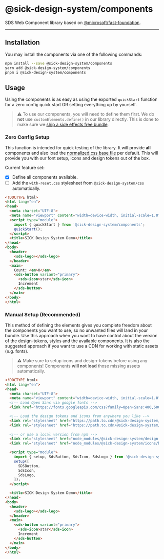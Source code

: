 # @sick-design-system/components

SDS Web Component library based on [@microsoft/fast-foundation](https://github.com/microsoft/fast).

---

## Installation

You may install the components via one of the following commands:

```bash
npm install --save @sick-design-system/components
yarn add @sick-design-system/components
pnpm i @sick-design-system/components
```

## Usage

Using the components is as easy as using the exported `quickStart` function for a zero config quick start OR setting everything up by yourself.

> ⚠️ To use our components, you will need to define them first.
> We do **not** use `customElements.define()` in our library directly.
> This is done to make sure we [ship a side effects free bundle](https://webpack.js.org/guides/tree-shaking/).

### Zero Config Setup

This function is intended for quick testing of the library. It will provide **all** components and also load the [normalized css base file](../css/README.md) per default. This will provide you with our font setup, icons and design tokens out of the box.

Current feature set:

- [x] Define all components available.
- [ ] Add the `with-reset.css` stylesheet from `@sick-design-system/css` automatically.

```html
<!DOCTYPE html>
<html lang="en">
<head>
  <meta charset="UTF-8">
  <meta name="viewport" content="width=device-width, initial-scale=1.0">
  <script type="module">
    import { quickStart } from '@sick-design-system/components';
    quickStart();
  </script>
  <title>SICK Design System Demo</title>
</head>
<body>
  <header>
    <sds-logo></sds-logo>
  </header>
  <main>
    Count: <em>0</em>
    <sds-button variant="primary">
      <sds-icon>star</sds-icon>
      Increment
    </sds-button>
  </main>
</body>
</html>
```

### Manual Setup (Recommended)

This method of defining the elements gives you complete freedom about the components you want to use, so no unwanted files will land in your bundle.
Use this approach when you want to have control about the version of the design-tokens, styles and the available components.
It is also the suggested approach if you want to use a CDN for working with static assets (e.g. fonts).

> ⚠️ Make sure to setup icons and design-tokens before using any components!
> Components **will not load** those missing assets automatically.

```html
<!DOCTYPE html>
<html lang="en">
<head>
  <meta charset="UTF-8">
  <meta name="viewport" content="width=device-width, initial-scale=1.0">
  <!-- Load Open Sans via google fonts -->
  <link href='https://fonts.googleapis.com/css?family=Open+Sans:400,600,300' rel='stylesheet' type='text/css'>

  <!-- Load the design tokens and icons from anywhere you like -->
  <link rel="stylesheet" href="https://path.to.cdn/@sick-design-system/design-tokens/build/tokens.css">
  <link rel="stylesheet" href="https://path.to.cdn/@sick-design-system/icons/build/font.css">
  
  <!-- or use a local version from npm -->
  <link rel="stylesheet" href="node_modules/@sick-design-system/design-tokens/build/tokens.css">
  <link rel="stylesheet" href="node_modules/@sick-design-system/icons/build/font.css">

  <script type="module">
    import { setup, SdsButton, SdsIcon, SdsLogo } from '@sick-design-system/components';
    setup([
      SDSButton,
      SdsIcon,
      SdsLogo,
    ]);
  </script>

  <title>SICK Design System Demo</title>
</head>
<body>
  <header>
    <sds-logo></sds-logo>
  </header>
  <main>
    <sds-button variant="primary">
      <sds-icon>star</sds-icon>
      Increment
    </sds-button>
  </main>
</body>
</html>
```
